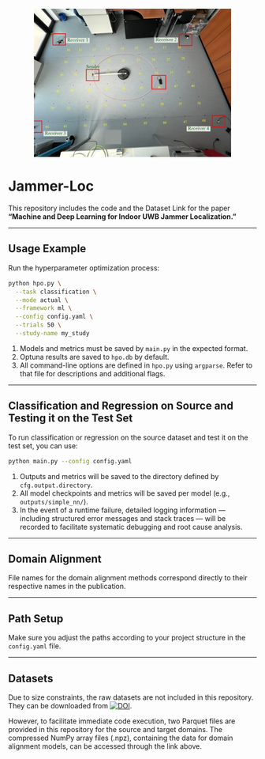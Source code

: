 <p align="center">
  <img src="figures/positions_lab.jpg" alt="Jammer-Loc Figure" width="400"/>
</p>

# Jammer-Loc

This repository includes the code and the Dataset Link for the paper  
**“Machine and Deep Learning for Indoor UWB Jammer Localization.”**

---

## Usage Example

Run the hyperparameter optimization process:

```bash
python hpo.py \
  --task classification \
  --mode actual \
  --framework ml \
  --config config.yaml \
  --trials 50 \
  --study-name my_study
```

1. Models and metrics must be saved by `main.py` in the expected format.  
2. Optuna results are saved to `hpo.db` by default.  
3. All command-line options are defined in `hpo.py` using `argparse`. Refer to that file for descriptions and additional flags.

---

## Classification and Regression on Source and Testing it on the Test Set

To run classification or regression on the source dataset and test it on the test set, you can use:

```bash
python main.py --config config.yaml
```

1. Outputs and metrics will be saved to the directory defined by `cfg.output.directory`.  
2. All model checkpoints and metrics will be saved per model (e.g., `outputs/simple_nn/`).  
3. In the event of a runtime failure, detailed logging information — including structured error messages and stack traces — will be recorded to facilitate systematic debugging and root cause analysis.

---

## Domain Alignment

File names for the domain alignment methods correspond directly to their respective names in the publication.

---

## Path Setup

Make sure you adjust the paths according to your project structure in the `config.yaml` file.  


---

## Datasets

Due to size constraints, the raw datasets are not included in this repository.  
They can be downloaded from [![DOI](https://zenodo.org/badge/DOI/10.5281/zenodo.17204242.svg)](https://doi.org/10.5281/zenodo.17204242).

However, to facilitate immediate code execution, two Parquet files are provided in this repository for the source and target domains. The compressed NumPy array files (.npz), containing the data for domain alignment models, can be accessed through the link above.


